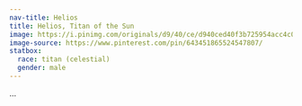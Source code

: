 ```yaml
---
nav-title: Helios
title: Helios, Titan of the Sun
image: https://i.pinimg.com/originals/d9/40/ce/d940ced40f3b725954acc4c0a5ddc683.jpg
image-source: https://www.pinterest.com/pin/643451865524547807/
statbox:
  race: titan (celestial)
  gender: male
---
```


...
